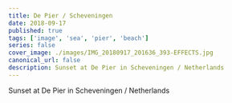 ```yaml
---
title: De Pier / Scheveningen
date: 2018-09-17
published: true
tags: ['image', 'sea', 'pier', 'beach']
series: false
cover_image: ./images/IMG_20180917_201636_393-EFFECTS.jpg
canonical_url: false
description: Sunset at De Pier in Scheveningen / Netherlands
---
```


Sunset at De Pier in Scheveningen / Netherlands
